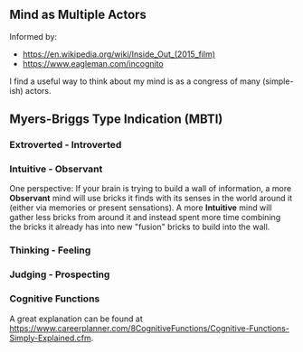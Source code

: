 ## Mind as Multiple Actors

Informed by:
 - https://en.wikipedia.org/wiki/Inside_Out_(2015_film)
 - https://www.eagleman.com/incognito

I find a useful way to think about my mind is as a congress of many (simple-ish)
actors.


## Myers-Briggs Type Indication (MBTI)

### Extroverted - Introverted

### Intuitive - Observant

One perspective: If your brain is trying to build a wall of information, a more
**Observant** mind will use bricks it finds with its senses in the world around
it (either via memories or present sensations).  A more **Intuitive** mind will
gather less bricks from around it and instead spent more time combining the bricks it already has into new "fusion" bricks to build into the wall.

### Thinking - Feeling

### Judging - Prospecting

### Cognitive Functions

A great explanation can be found at
https://www.careerplanner.com/8CognitiveFunctions/Cognitive-Functions-Simply-Explained.cfm.
